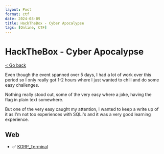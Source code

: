 ```yaml
---
layout: Post
format: ctf
date: 2024-03-09
title: HackTheBox - Cyber Apocalypse
tags: [Online, CTF]
---
```

# HackTheBox - Cyber Apocalypse

<a class="back-link" href="../../">< Go back</a>

Even though the event spanned over 5 days, I had a lot of work over this period so I only really got 1-2 hours where I just wanted to chill and do some easy challenges.

Nothing really stood out, some of the very easy where a joke, having the flag in plain text somewhere.

But one of the very easy caught my attention, I wanted to keep a write up of it as I'm not too experiences with SQLi's and it was a very good learning experience.

## Web

- ✅ [KORP_Terminal](./Web/KORP_Terminal/)
